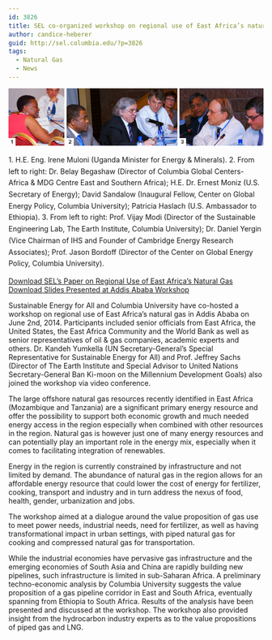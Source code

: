 ```yaml
---
id: 3826
title: SEL co-organized workshop on regional use of East Africa’s natural gas
author: candice-heberer
guid: http://sel.columbia.edu/?p=3826
tags:
  - Natural Gas
  - News
---
```

![AddisConference2][1]



<p class="wp-caption-text" style="line-height:17pt;">
  1. H.E. Eng. Irene Muloni (Uganda Minister for Energy &#038; Minerals). 2. From left to right: Dr. Belay Begashaw (Director of Columbia Global Centers-Africa &#038; MDG Centre East and Southern Africa); H.E. Dr. Ernest Moniz (U.S. Secretary of Energy); David Sandalow (Inaugural Fellow, Center on Global Energy Policy, Columbia University); Patricia Haslach (U.S. Ambassador to Ethiopia). 3. From left to right: Prof. Vijay Modi (Director of the Sustainable Engineering Lab, The Earth Institute, Columbia University); Dr. Daniel Yergin (Vice Chairman of IHS and Founder of Cambridge Energy Research Associates); Prof. Jason Bordoff (Director of the Center on Global Energy Policy, Columbia University).
</p>



[Download SEL&#8217;s Paper on Regional Use of East Africa’s Natural Gas][2]
<br>
[Download Slides Presented at Addis Ababa Workshop][3]



Sustainable Energy for All and Columbia University have co-hosted a workshop on regional use of East Africa’s natural gas in Addis Ababa on June 2nd, 2014. Participants included senior officials from East Africa, the United States, the East Africa Community and the World Bank as well as senior representatives of oil &#038; gas companies, academic experts and others. Dr. Kandeh Yumkella (UN Secretary-General’s Special Representative for Sustainable Energy for All) and Prof. Jeffrey Sachs (Director of The Earth Institute and Special Advisor to United Nations Secretary-General Ban Ki-moon on the Millennium Development Goals) also joined the workshop via video conference.

The large offshore natural gas resources recently identified in East Africa (Mozambique and Tanzania) are a significant primary energy resource and offer the possibility to support both economic growth and much needed energy access in the region especially when combined with other resources in the region. Natural gas is however just one of many energy resources and can potentially play an important role in the energy mix, especially when it comes to facilitating integration of renewables.

Energy in the region is currently constrained by infrastructure and not limited by demand. The abundance of natural gas in the region allows for an affordable energy resource that could lower the cost of energy for fertilizer, cooking, transport and industry and in turn address the nexus of food, health, gender, urbanization and jobs.

The workshop aimed at a dialogue around the value proposition of gas use to meet power needs, industrial needs, need for fertilizer, as well as having transformational impact in urban settings, with piped natural gas for cooking and compressed natural gas for transportation.

While the industrial economies have pervasive gas infrastructure and the emerging economies of South Asia and China are rapidly building new pipelines, such infrastructure is limited in sub-Saharan Africa. A preliminary techno-economic analysis by Columbia University suggests the value proposition of a gas pipeline corridor in East and South Africa, eventually spanning from Ethiopia to South Africa. Results of the analysis have been presented and discussed at the workshop. The workshop also provided insight from the hydrocarbon industry experts as to the value propositions of piped gas and LNG.

 [1]: /assets/uploads/blog/2014/06/AddisConference21.jpg
 [2]: /assets/uploads/blog/2014/11/potential-for-regional-use-of-east-africa’s-natural-gas.pdf
 [3]: /assets/uploads/blog/2014/05/Presentation-East-Africas-Natural-Gas-Workshop-Vijay-Modi.pdf
